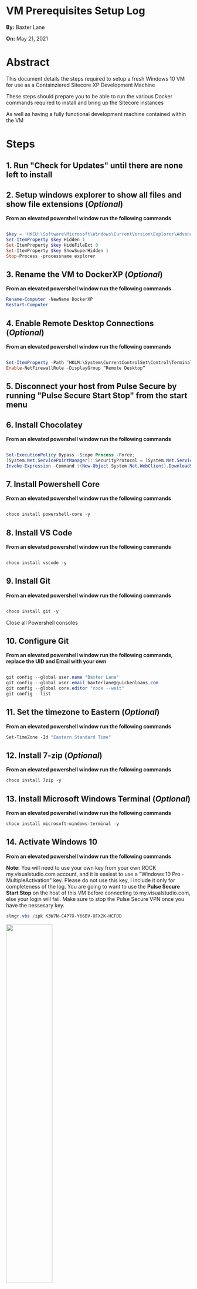 # VM Prerequisites Setup Log

**By:** Baxter Lane

**On:** May 21, 2021

# Abstract

This document details the steps required to setup a fresh Windows 10 VM for use
as a Containziered Sitecore XP Development Machine 

These steps should prepare you to be able to run the various Docker commands required
to install and bring up the Sitecore instances

As well as having a fully functional development machine contained within the VM

# Steps

<h2>1. Run "Check for Updates" until there are none left to install</h2>

<h2>2. Setup windows explorer to show all files and show file extensions (<em>Optional</em>)</h2>

**From an elevated powershell window run the following commands**

```Powershell

$key = 'HKCU:\Software\Microsoft\Windows\CurrentVersion\Explorer\Advanced'
Set-ItemProperty $key Hidden 1
Set-ItemProperty $key HideFileExt 0
Set-ItemProperty $key ShowSuperHidden 1
Stop-Process -processname explorer

```

<h2>3. Rename the VM to DockerXP (<em>Optional</em>)</h2>

**From an elevated powershell window run the following commands**

```Powershell
Rename-Computer -NewName DockerXP
Restart-Computer
```

<h2>4. Enable Remote Desktop Connections (<em>Optional</em>)</h2>

**From an elevated powershell window run the following commands**

```Powershell

Set-ItemProperty -Path ‘HKLM:\System\CurrentControlSet\Control\Terminal Server’-name “fDenyTSConnections” -Value 0
Enable-NetFirewallRule -DisplayGroup “Remote Desktop”

```

<h2>5. Disconnect your host from Pulse Secure by running "Pulse Secure Start Stop" from the start menu</h2>

<h2>6. Install Chocolatey</h2>

**From an elevated powershell window run the following commands**

```Powershell

Set-ExecutionPolicy Bypass -Scope Process -Force; 
[System.Net.ServicePointManager]::SecurityProtocol = [System.Net.ServicePointManager]::SecurityProtocol -bor 3072; 
Invoke-Expression -Command ((New-Object System.Net.WebClient).DownloadString('https://chocolatey.org/install.ps1'))

```

<h2>7. Install Powershell Core</h2>

**From an elevated powershell window run the following commands**

```Powershell

choco install powershell-core -y

```

<h2>8. Install VS Code</h2>

**From an elevated powershell window run the following commands**

```Powershell

choco install vscode -y

```

<h2>9. Install Git</h2>

**From an elevated powershell window run the following commands**

```Powershell

choco install git -y

```

Close all Powershell consoles

<h2>10. Configure Git</h2>

**From an elevated powershell window run the following commands, replace the UID and Email with your own**

```Powershell

git config --global user.name "Baxter Lane"
git config --global user.email baxterlane@quickenloans.com
git config --global core.editor "code --wait"
git config --list

```

<h2>11. Set the timezone to Eastern (<em>Optional</em>)</h2>

**From an elevated powershell window run the following commands**

```Powershell
Set-TimeZone -Id "Eastern Standard Time"
```

<h2>12. Install 7-zip (<em>Optional</em>)</h2>

**From an elevated powershell window run the following commands**

```Powershell
choco install 7zip -y
```

<h2>13. Install Microsoft Windows Terminal (<em>Optional</em>)</h2>

**From an elevated powershell window run the following commands**

```Powershell
choco install microsoft-windows-terminal -y
```

<h2>14. Activate Windows 10</h2>

**From an elevated powershell window run the following commands**

**Note:** You will need to use your own key from your own ROCK my.visualstudio.com account, and it is easiest
to use a "Windows 10 Pro - MultipleActivation" key. Please do not use this key, I include it only for completeness of the log. 
You are going to want to use the **Pulse Secure Start Stop** on the host of this VM before connecting to my.visualstudio.com,
else your login will fail. Make sure to stop the Pulse Secure VPN once you have the nessesary key.  

```Powershell
slmgr.vbs /ipk K3W7N-C4P7X-Y66BV-XFX2K-HCFDB
```

<img src="images/Windows10ProductKeyInstalled.jpg" width="50%">

<h2>15. Install Node JS</h2>

**From an elevated powershell window run the following commands**

```Powershell
choco install nodejs -y
```

Close all of the powershell instances

Open Powershell as an Admin

Double check npm and node are installed

```Powershell
PS C:\Users\Baxter> node -v
v16.2.0
PS C:\Users\Baxter> npm -v
npm notice
npm notice New minor version of npm available! 7.13.0 -> 7.14.0
npm notice Changelog: https://github.com/npm/cli/releases/tag/v7.14.0
npm notice Run npm install -g npm@7.14.0 to update!
npm notice
7.13.0
```

<h2>16. Install Visual Studio 2019 Enterprise</h2>

**From an elevated powershell window run the following commands**

```Powershell

choco install visualstudio2019enterprise -y

```

<h2>17. Install VS 2019 Desktop Dev Workload and all Options</h2>

**From an elevated powershell window run the following commands**

```Powershell
choco install visualstudio2019-workload-manageddesktop --includeOptional -y
```

<h2>18. Install VS 2019 .Net Core Dev Workload and all Options</h2>

**From an elevated powershell window run the following commands**

```Powershell
choco install visualstudio2019-workload-netcoretools --includeOptional -y
```

Close all of your Powershell consoles

Reopen in Admin mode 

<h2>19. Install VS 2019 ASP .Net Workload and all Options</h2>

**From an elevated powershell window run the following commands**

```Powershell
choco install visualstudio2019-workload-netweb --includeOptional -y
```

Close all of your Powershell consoles

Reopen in Admin mode 

<h2>20. Install VS 2019 Node JS Workload and all Options</h2>

**From an elevated powershell window run the following commands**

```Powershell
choco install visualstudio2019-workload-node --includeOptional -y
```

<h2>21. Install VS 2019 Extension Dev Workload and all Options (<em>Optional</em>)</h2>

**From an elevated powershell window run the following commands**

```Powershell
choco install visualstudio2019-workload-visualstudioextension --includeOptional -y
```

<h2>22. Manually Configure Visual Studio 2019</h2>

<h3>22.1. Get the product key from your MSDN account</h3>  
    
* Connect the VPN with "Pulse Secure Start Stop"
* Navigate to https://my.visualstudio.com
* Login with your corporate account when/if prompted 
* Select Downloads
* Search Downloads for "Visual Studio 2019 Enterprise"
* Select "Get Key" Under a Visual Studio 2019 Enterprise download
* Copy the key for "Visual Studio Enterprise 2019 - Retail", save this key in a temp file
    * If no key is show Select "Claim Key" and then copy it 
        
<br>
<img src="images/GettingVS2019ProductKey.jpg" width="70%">

<h3>22.2. Enter your Key into Visual Studio 2019</h3>

* Open VS 2019
* Login with your corporate email address and password
* Choose your preferred them, Dark is the most common and recommended     
* Choose **continue without code** when prompted to open or create a project
* Choose Help -> Register Product from the main menu 

<br>
<img src="images/VS2019RegisterProduct.jpg" width="50%">

* Select "Unlock with a product key"
* Enter the product key obtained above and click apply 
    
<br>
<img src="images/RegisterVS2019WithAProductKey.jpg" width="50%">

* Disconnect the VPN with "Pulse Secure Start Stop" 

<h2>23. Install .Net 4.8 Developer Pack</h2>

**From an elevated powershell window run the following commands**

```Powershell
choco install netfx-4.8-devpack -y
```

<h2>24. Install .Net SDK 2.1</h2>

**From an elevated powershell window run the following commands**

```Powershell
choco install dotnetcore-2.1-sdk -y
```

<h2>25. Enabled Hyper-V on Windows 10</h2>

**From an elevated powershell window run the following commands**

```Powershell
Enable-WindowsOptionalFeature -Online -FeatureName:Microsoft-Hyper-V -All -NoRestart
Restart-Computer
```

<h2>26. Manually Enable and Install WSL2</h2>

**These steps come from the following article**

[Windows Subsystem for Linux Installation Guide for Windows 10](https://docs.microsoft.com/en-us/windows/wsl/install-win10#manual-installation-steps)

Following the **Manual Installation Steps** since the version of windows isn't compatible with the Insider Program steps

<h3>26.1. Enable the Windows Subsystem for Linux</h3>

**From an elevated powershell window run the following commands**

```Powerhsell
dism.exe /online /enable-feature /featurename:Microsoft-Windows-Subsystem-Linux /all /norestart
```

<h3>26.2. Enable Virtual Machine feature</h3>

<h4>26.2.1. From an elevated powershell window run the following commands</h4>

```Powerhsell
dism.exe /online /enable-feature /featurename:VirtualMachinePlatform /all /norestart
Restart-Computer
```

<h4> 26.2.1. From your VM Host, if it is Hyper-V, you will need to enable Nested Virtualization there as well</h4>

* Make sure the VM is off
* From an admin elevated powershell window run the following cmd

```Powershell
Set-VMProcessor -VMName <VMName> -ExposeVirtualizationExtensions $true
```

<h3>26.3. Download and Install the Linux kernel update package</h3>

Click on the below Link to download the install package

[WSL2 Linux kernel update package for x64 machines](https://wslstorestorage.blob.core.windows.net/wslblob/wsl_update_x64.msi)

**From an elevated powershell window run the following command**

Run through the install wizard after executing the below command

```Powershell
Start-Process "$Env:USERPROFILE\Downloads\wsl_update_x64.msi"
```

Once done with the installation wizard execute the following command

```Powershell
Restart-Computer
```

<h3>26.4. Set WSL 2 as your default version</h3>

**From an elevated powershell window run the following command**

```Powershell
wsl --set-default-version 2
```

<h3>26.5. Install a Linux Distro</h3>

* Open "Microsoft Store"
* Pick a Distro, I picked "Ubunto" and install it

**Ubuntu Installing from the Microsoft Store**

<img src="images/UbuntuInstalling.jpg">

* Reboot the VM
* Once it comes back up and you login to the VM Hit the windows key and search for and select Ubunto

**Ubuntu Installing after launching**

<img src="images/UbuntuInstallingAfterLaunch.jpg">

* Enter the username for your WSL2 Ubuntu instance
    * Note: Your user name can't have any caps in it, so BLane must be blane
* Enter a password 
* Reboot your computer

<h2>27. Install Docker Desktop</h2>

**From an elevated powershell window run the following commands**

```Powershell
choco install docker-desktop -y
Restart-Computer
```

<h2>28. Set your Repositories folder as an Environmental Variable</h2>

**From an elevated powershell window run the following commands**
**Note: If your repos path is different than the below, please change the $devReposFolder before running**

<h3>If your chosen repos folder isn't the one set below, change it before running the script</h3>

```Powershell
[string]$devReposFolder = "C:\Projects"
$devReposFolder = $devReposFolder.Trim()
If (!$devReposFolder.EndsWith([System.IO.Path]::DirectorySeparatorChar)) { $devReposFolder += [System.IO.Path]::DirectorySeparatorChar }
[Environment]::SetEnvironmentVariable("DevReposFolder", $devReposFolder ,"Machine")
```

Close and open your powershell console in Admin Mode

<h2>29. Clone the Global Server repo</h2>

Connect to the VPN by executing "Pulse Secure Start Stop" from this VMs host

**From an elevated powershell window run the following commands**

```Powershell

[string]$repoPath = $env:devReposFolder
If (Test-Path -Path $repoPath) { Write-Host("Repo Path already there") } else { New-Item -ItemType Directory -Path $repoPath; Write-Host("Creating Repo Path") }

Set-location -Path $repoPath

[string]$globalServerRepoName = "sitecore-global-components-server"
[string]$relativeGlobalRepoPath = ".$([System.IO.Path]::DirectorySeparatorChar)$($globalServerRepoName)$([System.IO.Path]::DirectorySeparatorChar)"
[string]$globalRepoUrl = "https://git.rockfin.com/marketing-web/$($globalServerRepoName).git"

if (!(Test-Path -Path $relativeGlobalRepoPath)){
    Write-Host("Cloning global repo.")
    Write-Host("   Url: $globalRepoUrl")
    Write-Host("   To Relative Path: $relativeGlobalRepoPath")
    git clone $globalRepoUrl
} else {
    Write-Host("The global server repo is already there, so no need to clone it")
}

```

Disconnect from the VPN by executing "Pulse Secure Start Stop" from this VMs host

<h2>30. Setup Powershell 5 and 7 as best for a Developer (<em>Optional</em>)</h2>

#### Do this in both Powershell 7 (pwsh) and Powershell 5 (powershell)
#### The exact same commands should be executed in both

```Powershell

Set-ExecutionPolicy -ExecutionPolicy RemoteSigned

Write-Warning("Ignore 'Module Repository 'PSGallery' exists.' error if you see it")
Register-PSRepository -Default
Install-Module Posh-Git -Force

[string]$allUsersAllHostsProfileScriptValue = @'

Write-Host "Setting up the all users all hosts Powershell Profile - at $([DateTime]::Now.ToShortTimeString())"

[string]$poshGitModuleName = "Posh-Git"
Write-Host("Loading up $poshGitModuleName")
Get-Command -Module $poshGitModuleName | Out-Null

Write-Host("-----------------------------")
Write-Host

'@

Set-Content -Path $PROFILE.AllUsersAllHosts -Value $allUsersAllHostsProfileScriptValue

[string]$allUsersCurrentHostProfileScriptValue = @'

Write-Host "Setting up the all users current hosts Powershell Profile - at $([DateTime]::Now.ToShortTimeString())"

[string]$startupPath = "C:\Projects"
Write-Host("Setting current location to $startupPath")
Set-Location -Path $startupPath

Write-Host("-----------------------------")
Write-Host

'@

Set-Content -Path $PROFILE.AllUsersCurrentHost -Value $allUsersCurrentHostProfileScriptValue

```

Close and open each console and you should see this now as the profiles are applied 

```Powershell


Setting up the all users all hosts Powershell Profile - at 1:29 PM
Adding the following module path to the PSModulePath: C:\Projects\baxter-w-lane\PSModules\
Loading up Posh-Git
-----------------------------

Setting up the all users current hosts Powershell Profile - at 1:29 PM
Setting current location to C:\Projects
-----------------------------

C:\Projects>

```

<h2>31. Install SVS (Sitecore for Visual Studio)</h2>

<h3>31.1. Request from your Lead a key for SVS</h3>

* Example Lead: Reddy, Yashita
* Example Lead Title: Team Leader, Engineering        
* Example Key: bahc-n9f-m0c-253n __(this one is used already, please don't use it again)__

<h3>31.2. Download Sitecore for Visual Studio 1.0.0.3 and Run through the Installation Wizard</h3> 

**From an elevated powershell window run the following commands**

```Powershell 

[string]$svsFileName = "SVS_1003"
[string]$svsInstallZipUri = "https://www.teamdevelopmentforsitecore.com/-/media/SVS/Files/Releases/$($svsFileName).zip"
[string]$directorySeparatorChar = [System.IO.Path]::DirectorySeparatorChar
[string]$svsInstallZipOutputPath = "$env:USERPROFILE$([System.IO.Path]::DirectorySeparatorChar)Downloads$([System.IO.Path]::DirectorySeparatorChar)$($svsFileName).zip"
[string]$svsInstallUnzippedFolderPath = "$($env:USERPROFILE)$($directorySeparatorChar)Downloads$($directorySeparatorChar)$($svsFileName)$($directorySeparatorChar)"
[string]$installWizardPath = "$($svsInstallUnzippedFolderPath)$($directorySeparatorChar)SVS_1.0.0.3$($directorySeparatorChar)SVS.VSIX.vsix"

If (!(Test-Path -Path $svsInstallZipOutputPath)) {
    Write-Host("Downloading SVS Install Zip")
    Write-Host("   From: $svsInstallZipUri")
    Write-Host("   To: $svsInstallZipOutputPath")
    Invoke-WebRequest -Uri $svsInstallZipUri -OutFile $svsInstallZipOutputPath
} else {
    Write-Host("The SVS Install Zip is already downloaded, so will not download again")
    Write-Host("   Current Path: $svsInstallZipOutputPath")
}

If (!(Test-Path -Path $svsInstallUnzippedFolderPath)) {
    Write-Host("Unzipped SVS Installation Zip")
    Write-Host("   From: $svsInstallZipOutputPath")
    Write-host("   To: $svsInstallUnzippedFolderPath")
    Expand-Archive -LiteralPath $svsInstallZipOutputPath -DestinationPath $svsInstallUnzippedFolderPath
} else {
    Write-Host("The SVS Install Zip has already been Unzipped, just going to use that folder instead")
    Write-Host("   Unzipped Folder Path: $svsInstallUnzippedFolderPath")
}

If (Test-Path -Path $installWizardPath) {
    Start-Process $installWizardPath
} else {
    Write-Error("Couldn't Find the installation wizard at $installWizardPath")
    Write-Warning("   You will have to go onto the Sitecore site and download and install it yourself")
}

```

**Run through the wizard to finish the installation**

<img src="images/InstallVSIXIntoVS2019.JPG" width="45%"/>

<h3>31.3. Open VS 2019</h3>

<img src="images/RunVS2019AsAnAdmin.JPG" width="40%"/>

<h3>31.4. Open Quicken.Global.sln from where you cloned the sitecore-global-components-server repo</h3>
* Repo Url: https://git.rockfin.com/marketing-web/sitecore-global-components-server

<img src="images/OpenQuickenGlobalSln.jpg" width="66%"/>

<h3>31.5. If you are prompted to enter a license key upon the solution opening in VS 2019</h3>
* See "Enter Your License Key" below for details

<h3>31.6. Open the Sitecore Module Explorer</h3>
  * Right click on the Quicken.Global solution in the Solutions Explorer
  <br>
  <img src="images/SitecoreModuleExplorerInSolutionContextMenu.JPG" width="66%"/>
  <br>
  <img src="images/SitecoreModuleExplorerViewLIcense.JPG" width="66%"/>

<h3>31.7. Enter Your License Key</h3>

**This Product is License To:** Quicken Loans 

**License Key:** Key obtained from the **Request from your Lead a key for SVS** step above

<img src="images/SVSPromptToEnterALicenseKey.jpg" width="66%"/>

<h3>31.8. Close VS 2019</h3>
<h3>31.9. Open VS 2019 back and open the Quicken.Global.sln again</h3>
<h3>31.10. If prompted to accept the license agreement for SVS, do so, if not close and open VS 2019 in admin mode again and open the Quicken.Global.sln again</h3>

**SVS License Agreement**

<img src="images/AcceptTheSVSLicenseAgreement.jpg" width="55%">

* Here is what the **Sitecore Module Explorer** will look like in Visual Studio 2019 Admin Mode when all is well with SVS

<img src="images/SitecoreModuleExplorerInSolutionSuccess.jpg" width="66%"/>

<h2>32. Rename .evn.example to .env</h2>

**From an elevated powershell window run the following commands**

```Powershell
Rename-Item -Path "$($env:devReposFolder)sitecore-global-components-server$([System.IO.Path]::DirectorySeparatorChar).env.example" -NewName .env
```

<h2>33. Setup SSH to allow remote connections from the VM Host to the VM</h2>

**From an elevated powershell window run the following commands**

```Powershell
Get-WindowsCapability -Online | Where-Object { $_.Name -like "*SSH.S*" } | Add-WindowsCapability -Online
Get-Service | Where-Object { $_.Description -like "*SSH*"  } | Set-Service -StartupType Automatic
Get-Service | Where-Object { $_.Description -like "*SSH*"  } | Start-Service
```

<h2>33. Run the Initialize Scripts required to start the docker build process</h2>

<h3>33.1 Run init.ps1</h3>

**From an elevated powershell window run the following commands**

```Powershell
Set-Location -Path "$($env:devReposFolder)sitecore-global-components-server$([System.IO.Path]::DirectorySeparatorChar)"
.\init1.ps1
```

**Output**

<img src="images/InitPS1Output.jpg" width="55%">

<h3>33.2 Run init.bat</h3>

<em><strong>From a <span style="color:red">non admin elevated cmd prompt</span> run the following commands one at a time</strong></em>

```bat
cd %devReposFolder%sitecore-global-components-server\
```

```bat
init2.bat
```

**Select yes when prompted**

<img src="images\mkcertSecurityWarning.jpg">

**Close the non elevated cmd window**

<h2>34. Enable Hyper-V containers</h2>

**From an elevated powershell window run the following commands**

```Powershell
Enable-WindowsOptionalFeature -Online -FeatureName $("Microsoft-Hyper-V", "Containers") -All -NoRestart
Restart-Computer
```

<h2>35. Switch Docker Container Type to Windows Containers</h2>

**From an elevated powershell window run the following commands**

```Powershell
function Test-IsDockerInWindowsContainerMode{

    [string[]]$dockerVersionArray = docker version

    [string]$serverString = "server:"
    [string]$engineString = "engine:"

    [string]$archString = "os/arch:"
    [string]$windowsArchValue = "windows/amd64"
    [string]$linuxArchValue = "linux/amd64"

    [bool]$foundServerSection = $false
    [bool]$foundEngineSection = $false

    foreach($curVersionLine in $dockerVersionArray){
        
        if($foundServerSection){

            if($foundEngineSection){

                if($curVersionLine.Trim().ToLower().StartsWith($archString)){

                    [string[]]$versionLineNameValueArrary = $curVersionLine.Split(":")

                    [string]$archVersionValue = $versionLineNameValueArrary[1].Trim().ToLower()

                    if($archVersionValue -eq $windowsArchValue){ 
                        return $true
                    } elseif ($archVersionValue -eq $linuxArchValue) {
                        return $false
                    } else {
                        Write-Warning("Found Architecture version line but can't determine if Linux or Windows! $curVersionLine.Trim()")
                        Write-Warning("   Expected Windows Value: $windowsArchValue")
                        Write-Warning("   Expected Linux Value: $linuxArchValue")
                        Write-Warning("   Actual Value: $archVersionValue")
                        break;
                    }

                }
            } else {

                if($curVersionLine.Trim().ToLower().StartsWith($engineString)){
                    $foundEngineSection = $true
                }
            }
        } else {
            
            if($curVersionLine.Trim().ToLower().StartsWith($serverString)){
                $foundServerSection = $true
            }
        }
    }

    throw "Could not determine Docker Container Mode!"
}

function Switch-DockerContainerMode{
    & 'C:\Program Files\Docker\Docker\DockerCli.exe' -SwitchDaemon
}
function Switch-DockerToWindowsContainers{

    if(Test-IsDockerInWindowsContainerMode){
        Write-Host("Docker is already in Windows Container Mode.")
    } else {
        Write-Host("Switching Docker to Windows Container Mode")
        Switch-DockerContainerMode
    }
}

Switch-DockerToWindowsContainers
```


























